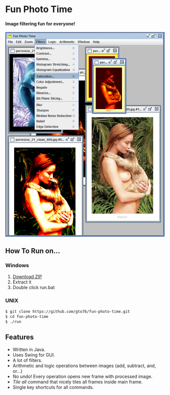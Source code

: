 Fun Photo Time
==============

#### Image filtering fun for everyone!

![screenshot](/doc/screenshot-01.png)

How To Run on…
--------------

### Windows
1. [Download ZIP](https://github.com/gto76/fun-photo-time/archive/master.zip)
2. Extract it
3. Double click run.bat

### UNIX
```
$ git clone https://github.com/gto76/fun-photo-time.git
$ cd fun-photo-time
$ ./run
```

Features
--------
* Written in Java.
* Uses Swing for GUI.
* A lot of filters.
* Arithmetic and logic operations between images (add, subtract, and, or...)
* No undo! Every operation opens new frame with processed image.
* _Tile all_ command that nicely tiles all frames inside main frame.
* Single key shortcuts for all commands.


